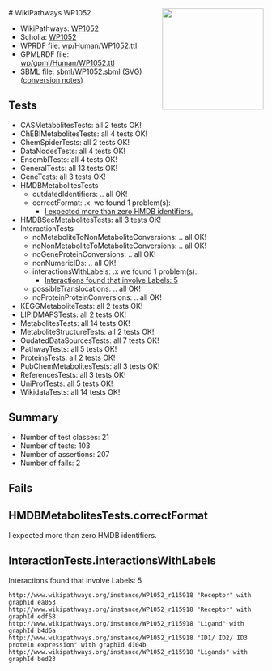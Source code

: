 <img style="float: right; width: 200px" src="../logo.png" />
# WikiPathways WP1052

* WikiPathways: [WP1052](https://identifiers.org/wikipathways:WP1052)
* Scholia: [WP1052](https://scholia.toolforge.org/wikipathways/WP1052)
* WPRDF file: [wp/Human/WP1052.ttl](../wp/Human/WP1052.ttl)
* GPMLRDF file: [wp/gpml/Human/WP1052.ttl](../wp/gpml/Human/WP1052.ttl)
* SBML file: [sbml/WP1052.sbml](../sbml/WP1052.sbml) ([SVG](../sbml/WP1052.svg)) ([conversion notes](../sbml/WP1052.txt))

## Tests
* CASMetabolitesTests: all 2 tests OK!
* ChEBIMetabolitesTests: all 4 tests OK!
* ChemSpiderTests: all 2 tests OK!
* DataNodesTests: all 4 tests OK!
* EnsemblTests: all 4 tests OK!
* GeneralTests: all 13 tests OK!
* GeneTests: all 3 tests OK!
* HMDBMetabolitesTests
    * outdatedIdentifiers: .. all OK!
    * correctFormat: .x. we found 1 problem(s):
        * [I expected more than zero HMDB identifiers.](#ad154c1e)
* HMDBSecMetabolitesTests: all 3 tests OK!
* InteractionTests
    * noMetaboliteToNonMetaboliteConversions: .. all OK!
    * noNonMetaboliteToMetaboliteConversions: .. all OK!
    * noGeneProteinConversions: .. all OK!
    * nonNumericIDs: .. all OK!
    * interactionsWithLabels: .x we found 1 problem(s):
        * [Interactions found that involve Labels: 5](#630d267c)
    * possibleTranslocations: .. all OK!
    * noProteinProteinConversions: .. all OK!
* KEGGMetaboliteTests: all 2 tests OK!
* LIPIDMAPSTests: all 2 tests OK!
* MetabolitesTests: all 14 tests OK!
* MetaboliteStructureTests: all 2 tests OK!
* OudatedDataSourcesTests: all 7 tests OK!
* PathwayTests: all 5 tests OK!
* ProteinsTests: all 2 tests OK!
* PubChemMetabolitesTests: all 3 tests OK!
* ReferencesTests: all 3 tests OK!
* UniProtTests: all 5 tests OK!
* WikidataTests: all 14 tests OK!


## Summary

* Number of test classes: 21
* Number of tests: 103
* Number of assertions: 207
* Number of fails: 2

## Fails

<a name="ad154c1e" />

## HMDBMetabolitesTests.correctFormat

I expected more than zero HMDB identifiers.
<a name="630d267c" />

## InteractionTests.interactionsWithLabels

Interactions found that involve Labels: 5
```
http://www.wikipathways.org/instance/WP1052_r115918 "Receptor" with graphId ea053
http://www.wikipathways.org/instance/WP1052_r115918 "Receptor" with graphId edf58
http://www.wikipathways.org/instance/WP1052_r115918 "Ligand" with graphId b4d6a
http://www.wikipathways.org/instance/WP1052_r115918 "ID1/ ID2/ ID3 protein expression" with graphId d104b
http://www.wikipathways.org/instance/WP1052_r115918 "Ligands" with graphId bed23
```

